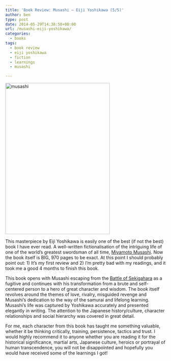 ```yaml
---
title: 'Book Review: Musashi – Eiji Yoshikawa (5/5)'
author: ben
type: post
date: 2014-05-29T14:38:50+00:00
url: /musashi-eiji-yoshikawa/
categories:
  - books
tags:
  - book review
  - eiji yoshikawa
  - fiction
  - learnings
  - musashi

---
```

<img src="http://hbish.com/wp-content/uploads/2014/05/musashi.jpg" alt="musashi" width="328" height="475" class="hangright size-full wp-image-73" srcset="https://hbish.com/wp-content/uploads/2014/05/musashi.jpg 328w, https://hbish.com/wp-content/uploads/2014/05/musashi-207x300.jpg 207w" sizes="(max-width: 328px) 100vw, 328px" />

This masterpiece by Eiji Yoshikawa is easily one of the best (if not the best) book I have ever read. A well-written fictionalisation of the intriguing life of one of the world&#8217;s greatest swordsman of all time, [Miyamoto Musashi][1]. Now the book itself is BIG, 970 pages to be exact. At this point I should probably point out: 1) It&#8217;s my first review and 2) I&#8217;m pretty bad with my readings, and it took me a good 4 months to finish this book.

This book opens with Musashi escaping from the [Battle of Sekigahara][2] as a fugitive and continues with his transformation from a brute and self-centered person to a hero of great character and wisdom. The book itself revolves around the themes of love, rivalry, misguided revenge and Musashi&#8217;s dedication to the way of the samurai and lifelong learning. Musashi&#8217;s life was captured by Yoshikawa accurately and presented elegantly in writing. The attention to the Japanese history/culture, character relationships and social hierarchy was covered in great detail.

For me, each character from this book has taught me something valuable, whether it be thinking critically, training, persistence, tactics and trust. I would highly recommend it to anyone whether you are reading it for the historical significance, martial arts, Japanese culture, heroics or portrayal of human transcendence, you will not be disappointed and hopefully you would have received some of the learnings I got!

 [1]: http://en.wikipedia.org/wiki/Miyamoto_Musashi
 [2]: http://en.wikipedia.org/wiki/Battle_of_Sekigahara